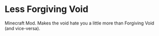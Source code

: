# Less Forgiving Void
Minecraft Mod. Makes the void hate you a little more than Forgiving Void (and vice-versa).
